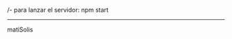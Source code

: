 /- para lanzar el servidor:
    npm start   


------------------------------------------------------------------------------------------------------------
















































matiSolis